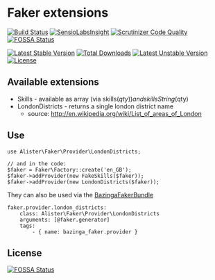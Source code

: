 # Faker extensions

[![Build Status](https://travis-ci.org/alister/faker-extensions.svg?branch=master)](https://travis-ci.org/alister/faker-extensions) [![SensioLabsInsight](https://insight.sensiolabs.com/projects/7ab3ad50-7e5c-48b7-8c96-7fd21234769d/mini.png)](https://insight.sensiolabs.com/projects/7ab3ad50-7e5c-48b7-8c96-7fd21234769d) [![Scrutinizer Code Quality](https://scrutinizer-ci.com/g/alister/faker-extensions/badges/quality-score.png?b=master)](https://scrutinizer-ci.com/g/alister/faker-extensions/?branch=master)
[![FOSSA Status](https://app.fossa.io/api/projects/git%2Bgithub.com%2Falister%2Ffaker-extensions.svg?type=shield)](https://app.fossa.io/projects/git%2Bgithub.com%2Falister%2Ffaker-extensions?ref=badge_shield)

[![Latest Stable Version](https://poser.pugx.org/alister/faker-extensions/v/stable.svg)](https://packagist.org/packages/alister/faker-extensions) [![Total Downloads](https://poser.pugx.org/alister/faker-extensions/downloads.svg)](https://packagist.org/packages/alister/faker-extensions) [![Latest Unstable Version](https://poser.pugx.org/alister/faker-extensions/v/unstable.svg)](https://packagist.org/packages/alister/faker-extensions) [![License](https://poser.pugx.org/alister/faker-extensions/license.svg)](https://packagist.org/packages/alister/faker-extensions)

## Available extensions

* Skills - available as array (via skills($qty)) and skillsString($qty)
* LondonDistricts - returns a single london district name
  - source: http://en.wikipedia.org/wiki/List_of_areas_of_London

## Use

    use Alister\Faker\Provider\LondonDistricts;

    // and in the code:
    $faker = Faker\Factory::create('en_GB');
    $faker->addProvider(new FakeSkills($faker));
    $faker->addProvider(new LondonDistricts($faker));

They can also be used via the [BazingaFakerBundle](https://github.com/willdurand/BazingaFakerBundle)

    faker.provider.london_districts:
        class: Alister\Faker\Provider\LondonDistricts
        arguments: [@faker.generator]
        tags:
            - { name: bazinga_faker.provider }


## License
[![FOSSA Status](https://app.fossa.io/api/projects/git%2Bgithub.com%2Falister%2Ffaker-extensions.svg?type=large)](https://app.fossa.io/projects/git%2Bgithub.com%2Falister%2Ffaker-extensions?ref=badge_large)
